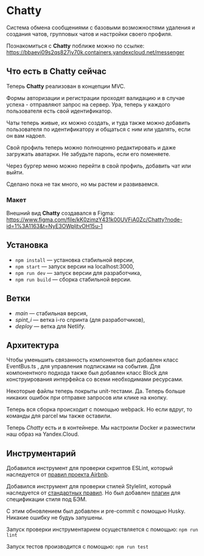 # Chatty

Система обмена сообщениями с базовыми возможностями удаления и создания чатов, групповых чатов и настройки своего профиля.

Познакомиться с __Chatty__ поближе можно по ссылке:
https://bbaevi09s2qs827jv70k.containers.yandexcloud.net/messenger


## Что есть в Chatty сейчас
Теперь __Chatty__ реализован в концепции MVC.

Формы авторизации и регистрации проходят валидацию и в случае успеха - отправляют запрос на сервер. Ура, теперь у каждого пользователя есть свой идентификатор.

Чаты теперь живые, их можно создать, и туда также можно добавить пользователя по идентификатору и общаться с ним или удалять, если он вам надоел.

Свой профиль теперь можно полноценно редактировать и даже загружать аватарки. Не забудьте пароль, если его поменяете.

Через бургер меню можно перейти в свой профиль, добавить чат или выйти.

Сделано пока не так много, но мы растем и развиваемся.

### Макет

Внешний вид __Chatty__ создавался в Figma:
https://www.figma.com/file/kK0zimzY431k00UVFiA0Zc/Chatty?node-id=1%3A1163&t=NyE3OWpljtvOH15u-1

## Установка
- `npm install`   — установка стабильной версии,
- `npm start`     — запуск версии на localhost:3000,
- `npm run dev`   — запуск версии для разработчика,
- `npm run build` — сборка стабильной версии.

## Ветки
- _main_    — стабильная версия,
- _spint_i_ — ветка i-го спринта (для разработчиков),
- _deploy_  — ветка для Netlify.

## Архитектура
Чтобы уменьшить связанность компонентов был добавлен класс EventBus.ts , для управления подписками на события.
Для компонентного подхода также был добавлен класс Block для конструирования интерфейса со всеми необходимами ресурсами.

Некоторые файлы теперь покрыты unit-тестами. Да. Теперь больше никаких ошибок при отправке запросов или клике на кнопку.

Теперь вся сборка происходит с помощью webpack. Но если вдруг, то команды для parcel мы также оставили.

Теперь _Chatty_ есть и в контейнере. Мы настроили Docker и разместили наш образ на Yandex.Cloud.

## Инструментарий
Добавился инструмент для проверки скриптов ESLint, который наследуется от [правил проекта Airbnb](https://github.com/airbnb/javascript/tree/master/packages/eslint-config-airbnb).

Добавился инструмент для проверки стилей Stylelint, который наследуется от [стандартных правил](https://github.com/stylelint/stylelint-config-standard).
Но был добавлен [плагин](https://github.com/simonsmith/stylelint-selector-bem-pattern) для спецификации стиля под БЭМ.

С этим обновлением был добавлен и pre-commit с помощью Husky. Никакие ошибку не будуь запушены.

Запуск проверки инструментарием осуществляется с помощью:
`npm run lint`

Запуск тестов производится с помощью:
`npm run test`
